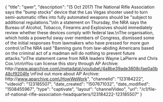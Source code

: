 {
    "title": "qwer",
    "description": "(5 Oct 2017) The National Rifle Association says the \"bump stocks\" device that the Las Vegas shooter used to turn semi-automatic rifles into fully automated weapons should be \"subject to additional regulations.\"\nIn a statement on Thursday, the NRA says the Bureau of Alcohol, Tobacco, Firearms and Explosives should immediately review whether these devices comply with federal law.\nThe organisation, which holds a powerful sway over members of Congress, dismissed some of the initial responses from lawmakers who have pressed for more gun control.\nThe NRA said \"Banning guns from law-abiding Americans based on the criminal act of a madman will do nothing to prevent future attacks.\"\nThe statement came from NRA leaders Wayne LaPierre and Chris Cox.\n\n\nYou can license this story through AP Archive: http:\/\/www.aparchive.com\/metadata\/youtube\/4a8be39ade3608cfae0a0b48cf9204fe \nFind out more about AP Archive: http:\/\/www.aparchive.com\/HowWeWork",
    "channelid": "123184222",
    "videoid": "123185507",
    "date_created": "1507671032",
    "date_modified": "1508455967",
    "type": "captivate",
    "layout": "channelVideo",
    "url": "\/c1\/file-of-national-rifle-association-headquarters\/123184222-123185507"
}